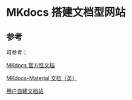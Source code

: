 # MKdocs 搭建文档型网站

## 参考

可参考：

[MKdocs 官方性文档](https://www.mkdocs.org/)

[MKdocs-Material 文档（英）](https://squidfunk.github.io/mkdocs-material/)

[用户自建文档站](https://wdk-docs.github.io/mkdocs-docs/)
